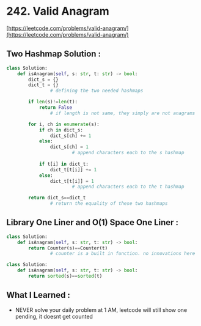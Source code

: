 # 242. Valid Anagram

[https://leetcode.com/problems/valid-anagram/](https://leetcode.com/problems/valid-anagram/)

## Two Hashmap Solution :

```python
class Solution:
    def isAnagram(self, s: str, t: str) -> bool:
        dict_s = {}
        dict_t = {}
				# defining the two needed hashmaps

        if len(s)!=len(t):
            return False
				# if length is not same, they simply are not anagrams

        for i, ch in enumerate(s):
            if ch in dict_s:
                dict_s[ch] += 1
            else:
                dict_s[ch] = 1
						# append characters each to the s hashmap
            
            if t[i] in dict_t:
                dict_t[t[i]] += 1
            else:
                dict_t[t[i]] = 1
						# append characters each to the t hashmap

        return dict_s==dict_t
				# return the equality of these two hashmaps
```

## Library One Liner and O(1) Space One Liner :

```python
class Solution:
    def isAnagram(self, s: str, t: str) -> bool:
        return Counter(s)==Counter(t)
				# counter is a built in function. no innovations here

class Solution:
    def isAnagram(self, s: str, t: str) -> bool:
        return sorted(s)==sorted(t)
```

## What I Learned :

- NEVER solve your daily problem at 1 AM, leetcode will still show one pending, it doesnt get counted